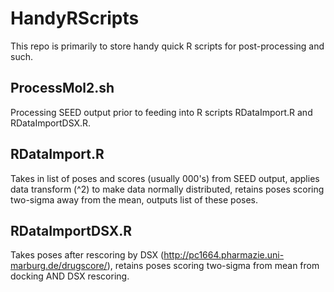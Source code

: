 # HandyRScripts

This repo is primarily to store handy quick R scripts for post-processing and such.

## ProcessMol2.sh

Processing SEED output prior to feeding into R scripts RDataImport.R and RDataImportDSX.R.

## RDataImport.R

Takes in list of poses and scores (usually 000's) from SEED output, applies data transform (^2) to make data normally distributed, retains poses scoring two-sigma away from the mean, outputs list of these poses.

## RDataImportDSX.R

Takes poses after rescoring by DSX (http://pc1664.pharmazie.uni-marburg.de/drugscore/), retains poses scoring two-sigma from mean from docking AND DSX rescoring.

